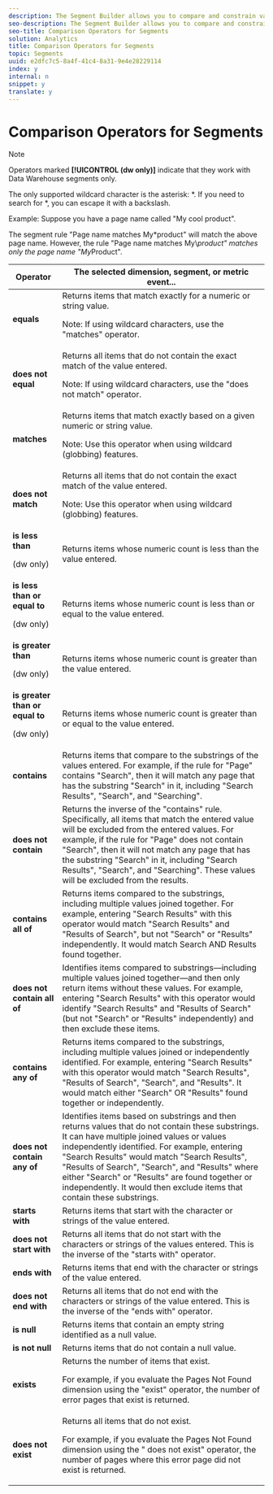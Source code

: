 ```yaml
---
description: The Segment Builder allows you to compare and constrain values using selected operators.
seo-description: The Segment Builder allows you to compare and constrain values using selected operators.
seo-title: Comparison Operators for Segments
solution: Analytics
title: Comparison Operators for Segments
topic: Segments
uuid: e2dfc7c5-8a4f-41c4-8a31-9e4e28229114
index: y
internal: n
snippet: y
translate: y
---
```


# Comparison Operators for Segments


>[!NOTE]
>
>Operators marked **[!UICONTROL  (dw only)]** indicate that they work with Data Warehouse segments only. 



The only supported wildcard character is the asterisk: *. If you need to search for *, you can escape it with a backslash. 

Example: Suppose you have a page name called "My cool product". 

The segment rule "Page name matches My*product" will match the above page name. However, the rule "Page name matches My\\*product" matches only the page name "My*Product". 



<table id="table_0D3C5790E8604F08B499AC88D739D7E8"> 
 <thead> 
  <tr> 
   <th colname="col1" class="entry"> Operator </th> 
   <th colname="col2" class="entry"> The selected dimension, segment, or metric event... </th> 
  </tr> 
 </thead>
 <tbody> 
  <tr> 
   <td colname="col1" align="left"> <b>equals</b> </td> 
   <td colname="col2" align="left"> Returns items that match exactly for a numeric or string value. <p>Note:  If using wildcard characters, use the "matches" operator. </p> </td> 
  </tr> 
  <tr> 
   <td colname="col1" align="left"> <b>does not equal</b> </td> 
   <td colname="col2" align="left">Returns all items that do not contain the exact match of the value entered. <p> <p>Note:  If using wildcard characters, use the "does not match" operator. </p> </p> </td> 
  </tr> 
  <tr> 
   <td colname="col1" align="left"> <b>matches</b> </td> 
   <td colname="col2" align="left">Returns items that match exactly based on a given numeric or string value. <p>Note:  Use this operator when using wildcard (globbing) features. </p> </td> 
  </tr> 
  <tr> 
   <td colname="col1" align="left"> <b>does not match</b> </td> 
   <td colname="col2" align="left">Returns all items that do not contain the exact match of the value entered. <p>Note:  Use this operator when using wildcard (globbing) features. </p> </td> 
  </tr> 
  <tr> 
   <td colname="col1" align="left"> <b>is less than</b> <p>(dw only) </p> </td> 
   <td colname="col2" align="left"> Returns items whose numeric count is less than the value entered. </td> 
  </tr> 
  <tr> 
   <td colname="col1" align="left"> <b>is less than or equal to</b> <p>(dw only) </p> </td> 
   <td colname="col2" align="left"> Returns items whose numeric count is less than or equal to the value entered. </td> 
  </tr> 
  <tr> 
   <td colname="col1" align="left"> <b>is greater than</b> <p>(dw only) </p> </td> 
   <td colname="col2" align="left"> Returns items whose numeric count is greater than the value entered. </td> 
  </tr> 
  <tr> 
   <td colname="col1" align="left"> <b>is greater than or equal to</b> <p>(dw only) </p> </td> 
   <td colname="col2" align="left"> Returns items whose numeric count is greater than or equal to the value entered. </td> 
  </tr> 
  <tr> 
   <td colname="col1" align="left"> <b>contains</b> </td> 
   <td colname="col2" align="left"> Returns items that compare to the substrings of the values entered. For example, if the rule for "Page" contains "Search", then it will match any page that has the substring "Search" in it, including "Search Results", "Search", and "Searching". </td> 
  </tr> 
  <tr> 
   <td colname="col1" align="left"> <b>does not contain</b> </td> 
   <td colname="col2" align="left"> Returns the inverse of the "contains" rule. Specifically, all items that match the entered value will be excluded from the entered values. For example, if the rule for "Page" does not contain "Search", then it will not match any page that has the substring "Search" in it, including "Search Results", "Search", and "Searching". These values will be excluded from the results. </td> 
  </tr> 
  <tr> 
   <td colname="col1" align="left"> <b>contains all of</b> </td> 
   <td colname="col2" align="left"> Returns items compared to the substrings, including multiple values joined together. For example, entering "Search Results" with this operator would match "Search Results" and "Results of Search", but not "Search" or "Results" independently. It would match Search AND Results found together. </td> 
  </tr> 
  <tr> 
   <td colname="col1" align="left"> <b>does not contain all of</b> </td> 
   <td colname="col2" align="left"> Identifies items compared to substrings—including multiple values joined together—and then only return items without these values. For example, entering "Search Results" with this operator would identify "Search Results" and "Results of Search" (but not "Search" or "Results" independently) and then exclude these items. </td> 
  </tr> 
  <tr> 
   <td colname="col1" align="left"> <b>contains any of</b> </td> 
   <td colname="col2" align="left"> Returns items compared to the substrings, including multiple values joined or independently identified. For example, entering "Search Results" with this operator would match "Search Results", "Results of Search", "Search", and "Results". It would match either "Search" OR "Results" found together or independently. </td> 
  </tr> 
  <tr> 
   <td colname="col1" align="left"> <b>does not contain any of</b> </td> 
   <td colname="col2" align="left"> Identifies items based on substrings and then returns values that do not contain these substrings. It can have multiple joined values or values independently identified. For example, entering "Search Results" would match "Search Results", "Results of Search", "Search", and "Results" where either "Search" or "Results" are found together or independently. It would then exclude items that contain these substrings. </td> 
  </tr> 
  <tr> 
   <td colname="col1" align="left"> <b>starts with</b> </td> 
   <td colname="col2" align="left"> Returns items that start with the character or strings of the value entered. </td> 
  </tr> 
  <tr> 
   <td colname="col1" align="left"> <b>does not start with</b> </td> 
   <td colname="col2" align="left"> Returns all items that do not start with the characters or strings of the values entered. This is the inverse of the "starts with" operator. </td> 
  </tr> 
  <tr> 
   <td colname="col1" align="left"> <b>ends with</b> </td> 
   <td colname="col2" align="left"> Returns items that end with the character or strings of the value entered. </td> 
  </tr> 
  <tr> 
   <td colname="col1" align="left"> <b>does not end with</b> </td> 
   <td colname="col2" align="left"> Returns all items that do not end with the characters or strings of the value entered. This is the inverse of the "ends with" operator. </td> 
  </tr> 
  <tr> 
   <td colname="col1" align="left"> <b>is null</b> </td> 
   <td colname="col2" align="left"> Returns items that contain an empty string identified as a null value. </td> 
  </tr> 
  <tr> 
   <td colname="col1" align="left"> <b>is not null</b> </td> 
   <td colname="col2" align="left"> Returns items that do not contain a null value. </td> 
  </tr> 
  <tr> 
   <td colname="col1" align="left"><b>exists</b> </td> 
   <td colname="col2" align="left">Returns the number of items that exist. <p>For example, if you evaluate the Pages Not Found dimension using the "exist" operator, the number of error pages that exist is returned. </p> </td> 
  </tr> 
  <tr> 
   <td colname="col1" align="left"><b>does not exist</b> </td> 
   <td colname="col2" align="left">Returns all items that do not exist. <p>For example, if you evaluate the Pages Not Found dimension using the " does not exist" operator, the number of pages where this error page did not exist is returned. </p> </td> 
  </tr> 
 </tbody> 
</table>

